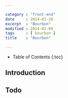 ```yaml
---

category : "front-end"
date     : 2014-01-20
excerpt  : "Bourbon"
modified : 2014-02-09
tags     : [ bourbon ]
title    : "Bourbon"

---
```


* Table of Contents
{:toc}

## Introduction

## Todo
